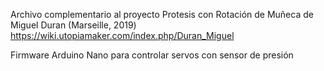Archivo complementario al proyecto Protesis con Rotación de Muñeca de Miguel Duran (Marseille, 2019)
https://wiki.utopiamaker.com/index.php/Duran_Miguel

Firmware Arduino Nano para controlar servos con sensor de presión
